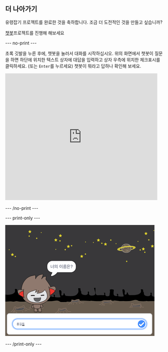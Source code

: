 ## 더 나아가기

유령잡기 프로젝트를 완료한 것을 축하합니다. 조금 더 도전적인 것을 만들고 싶습니까?

[챗봇](https://projects.raspberrypi.org/en/projects/chatbot?utm_source=pathway&utm_medium=whatnext&utm_campaign=projects)프로젝트를 진행해 해보세요

\--- no-print \---

초록 깃발을 누른 후에, 챗봇을 눌러서 대화를 시작하십시오. 위의 화면에서 챗봇이 질문을 하면 하단에 위치한 텍스트 상자에 대답을 입력하고 상자 우측에 위치한 체크표시를 클릭하세요. (또는 `Enter`를 누르세요) 챗봇이 뭐라고 답하나 확인해 보세요.

<div class="scratch-preview">
  <iframe allowtransparency="true" width="485" height="402" src="https://scratch.mit.edu/projects/embed/248864190/?autostart=false" 
  frameborder="0" scrolling="no"></iframe>
</div>

\--- /no-print \---

\--- print-only \---

![완료 된 프로젝트](images/chatbot-preview.png)

\--- /print-only \---